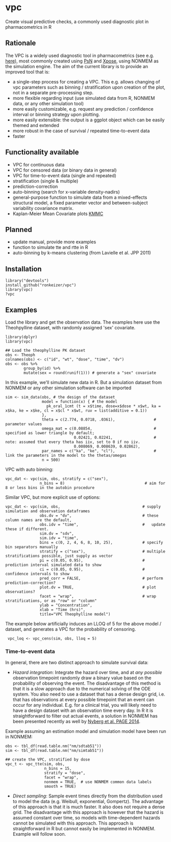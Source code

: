 vpc
===

Create visual predictive checks, a commonly used diagnostic plot in pharmacometrics in R 

## Rationale

The VPC is a widely used diagnostic tool in pharmacometrics (see e.g. [here](http://page-meeting.org/default.asp?abstract=1434)), most commonly created using [PsN](http://psn.sourceforge.net) and [Xpose](http://xpose.sourceforge.net), using NONMEM as the simulation engine. The aim of the current library is to provide an improved tool that is:

- a single-step process for creating a VPC. This e.g. allows changing of vpc parameters such as binning / stratification upon creation of the plot, not in a separate pre-processing step. 
- more flexible regarding input (use simulated data from R, NONMEM data, or any other simulation tool)
- more easily customizable, e.g. request any prediction / confidence interval or binning strategy upon plotting.
- more easily extensible: the output is a ggplot object which can be easily themed and extended
- more robust in the case of survival / repeated time-to-event data
- faster

## Functionality available

- VPC for continuous data
- VPC for censored data (or binary data in general)
- VPC for time-to-event data (single and repeated)
- stratification (single & multiple)
- prediction-correction
- auto-binning (search for x-variable density-nadirs)
- general-purpose function to simulate data from a mixed-effects structural model, a fixed parameter vector and between-subject variability covariance matrix.
- Kaplan-Meier Mean Covariate plots [KMMC](http://page-meeting.org/pdf_assets/4280-2012-06%20PAGE%20KMMC.pdf)

## Planned

- update manual, provide more examples
- function to simulate tte and rtte in R
- auto-binning by k-means clustering (from Lavielle et al. JPP 2011)

## Installation

    library("devtools")
    install_github("ronkeizer/vpc")
    library(vpc)
    ?vpc
    
## Examples

Load the library and get the observation data. The examples here use the Theohpylline dataset, with randomly assigned 'sex' covariate. 

    library(dplyr)
    library(vpc)

    ## Load the theophylline PK dataset
    obs <- Theoph
    colnames(obs) <- c("id", "wt", "dose", "time", "dv")
    obs <- obs %>%
            group_by(id) %>%  
            mutate(sex = round(runif(1))) # generate a "sex" covariate
    
In this example, we'll simulate new data in R. But a simulation dataset from NONMEM or any other simulation software can be imported

    sim <- sim_data(obs, # the design of the dataset
                    model = function(x) { # the model
                      pk_oral_1cmt (t = x$time, dose=x$dose * x$wt, ka = x$ka, ke = x$ke, cl = x$cl * x$wt, ruv = list(additive = 0.1))
                    }, 
                    theta = c(2.774, 0.0718, .0361),                 # parameter values
                    omega_mat = c(0.08854,                           # specified as lower triangle by default; 
                                  0.02421, 0.02241,                  # note: assumed that every theta has iiv, set to 0 if no iiv. 
                                  0.008069, 0.008639, 0.02862),      
                    par_names = c("ka", "ke", "cl"),                 # link the parameters in the model to the thetas/omegas
                    n = 500)

    
VPC with auto binning:    

    vpc_dat <- vpc(sim, obs, stratify = c("sex"), 
                   n_bins = 8)                                   # aim for 8 or less bins in the autobin procedure

Similar VPC, but more explicit use of options:

    vpc_dat <- vpc(sim, obs,                                    # supply simulation and observation dataframes
                   obs.dv = "dv",                               # these column names are the default,                           
                   obs.idv = "time",                            #   update these if different.
                   sim.dv = "sdv",
                   sim.idv = "time",
                   bins = c(0, 2, 4, 6, 8, 10, 25),             # specify bin separators manually
                   stratify = c("sex"),                         # multiple stratifications possible, just supply as vector
                   pi = c(0.05, 0.95),                          # prediction interval simulated data to show
                   ci = c(0.05, 0.95),                          # confidence intervals to show
                   pred_corr = FALSE,                           # perform prediction-correction?
                   plot.dv = TRUE,                              # plot observations?
                   facet = "wrap",                              # wrap stratifications, or as "row" or "column"
                   ylab = "Concentration", 
                   xlab = "Time (hrs)", 
                   title="VPC Theophylline model")

The example below artificially induces an LLOQ of 5 for the above model / dataset, and generates a VPC for the probability of censoring.

     vpc_loq <- vpc_cens(sim, obs, lloq = 5)


### Time-to-event data

In general, there are two distinct approach to simulate survival data:

- *Hazard integration*: Integrate the hazard over time, and at *any possible* observation timepoint randomly draw a binary value based on the probability of observing the event. The disadvantage of this method is that it is a slow approach due to the numerical solving of the ODE system. You also need to use a dataset that has a dense design grid, i.e. that has observations at every possible timepoint that an event can occur for any individual. E.g. for a clinical trial, you will likely need to have a design dataset with an observation time every day. In R it is straightforward to filter out actual events, a solution in NONMEM has been presented recently as well by [Nyberg et al. PAGE 2014](http://page-meeting.org/pdf_assets/404-Poster_PAGE%20_2014_tte_sim_joakim_nyberg_with_code.pdf).

Example assuming an estimation model and simulation model have been run in NONMEM:

    obs <- tbl_df(read.table.nm("nm/sdtab51"))  
    sim <- tbl_df(read.table.nm("nm/simtab51"))
    
    ## create the VPC, stratified by dose
    vpc_t <- vpc_tte(sim, obs, 
                     n_bins = 15,
                     stratify = "dose",
                     facet = "wrap",
                     nonmem = TRUE,  # use NONMEM common data labels
                     smooth = TRUE)


- *Direct sampling*: Sample event times directly from the distribution used to model the data (e.g. Weibull, exponential, Gompertz). The advantage of this approach is that it is much faster. It also does not require a dense grid. The disadvantage with this approach is however that the hazard is assumed constant over time, so models with time-dependent hazards cannot be simulated with this approach. This approach is straightforward in R but cannot easily be implemented in NONMEM. Example will follow soon.
